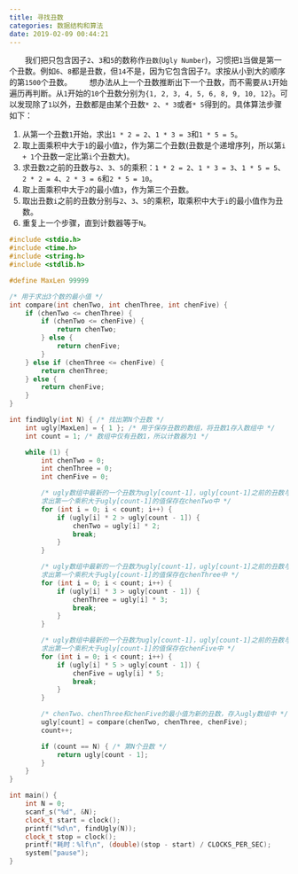 ```yaml
---
title: 寻找丑数
categories: 数据结构和算法
date: 2019-02-09 00:44:21
---
```

&emsp;&emsp;我们把只包含因子`2`、`3`和`5`的数称作`丑数`(`Ugly Number`)，习惯把`1`当做是第一个丑数。例如`6`、`8`都是丑数，但`14`不是，因为它包含因子`7`。求按从小到大的顺序的第`1500`个丑数。<!--more-->
&emsp;&emsp;想办法从上一个丑数推断出下一个丑数，而不需要从`1`开始遍历再判断。从`1`开始的`10`个丑数分别为`{1, 2, 3, 4, 5, 6, 8, 9, 10, 12}`。可以发现除了`1`以外，丑数都是由某个丑数`* 2`、`* 3`或者`* 5`得到的。具体算法步骤如下：

1. 从第一个丑数`1`开始，求出`1 * 2 = 2`、`1 * 3 = 3`和`1 * 5 = 5`。
2. 取上面乘积中大于`1`的最小值`2`，作为第二个丑数(丑数是个递增序列，所以第`i + 1`个丑数一定比第`i`个丑数大)。
3. 求丑数`2`之前的丑数与`2`、`3`、`5`的乘积：`1 * 2 = 2`、`1 * 3 = 3`、`1 * 5 = 5`、`2 * 2 = 4`、`2 * 3 = 6`和`2 * 5 = 10`。
4. 取上面乘积中大于`2`的最小值`3`，作为第三个丑数。
5. 取出丑数`i`之前的丑数分别与`2`、`3`、`5`的乘积，取乘积中大于`i`的最小值作为丑数。
6. 重复上一个步骤，直到计数器等于`N`。

``` cpp
#include <stdio.h>
#include <time.h>
#include <string.h>
#include <stdlib.h>

#define MaxLen 99999

/* 用于求出3个数的最小值 */
int compare(int chenTwo, int chenThree, int chenFive) {
    if (chenTwo <= chenThree) {
        if (chenTwo <= chenFive) {
            return chenTwo;
        } else {
            return chenFive;
        }
    } else if (chenThree <= chenFive) {
        return chenThree;
    } else {
        return chenFive;
    }
}

int findUgly(int N) { /* 找出第N个丑数 */
    int ugly[MaxLen] = { 1 }; /* 用于保存丑数的数组，将丑数1存入数组中 */
    int count = 1; /* 数组中仅有丑数1，所以计数器为1 */

    while (1) {
        int chenTwo = 0;
        int chenThree = 0;
        int chenFive = 0;

        /* ugly数组中最新的一个丑数为ugly[count-1]，ugly[count-1]之前的丑数与2相乘，
        求出第一个乘积大于ugly[count-1]的值保存在chenTwo中 */
        for (int i = 0; i < count; i++) {
            if (ugly[i] * 2 > ugly[count - 1]) {
                chenTwo = ugly[i] * 2;
                break;
            }
        }

        /* ugly数组中最新的一个丑数为ugly[count-1]，ugly[count-1]之前的丑数与3相乘，
        求出第一个乘积大于ugly[count-1]的值保存在chenThree中 */
        for (int i = 0; i < count; i++) {
            if (ugly[i] * 3 > ugly[count - 1]) {
                chenThree = ugly[i] * 3;
                break;
            }
        }

        /* ugly数组中最新的一个丑数为ugly[count-1]，ugly[count-1]之前的丑数与5相乘，
        求出第一个乘积大于ugly[count-1]的值保存在chenFive中 */
        for (int i = 0; i < count; i++) {
            if (ugly[i] * 5 > ugly[count - 1]) {
                chenFive = ugly[i] * 5;
                break;
            }
        }

        /* chenTwo、chenThree和chenFive的最小值为新的丑数，存入ugly数组中 */
        ugly[count] = compare(chenTwo, chenThree, chenFive);
        count++;

        if (count == N) { /* 第N个丑数 */
            return ugly[count - 1];
        }
    }
}

int main() {
    int N = 0;
    scanf_s("%d", &N);
    clock_t start = clock();
    printf("%d\n", findUgly(N));
    clock_t stop = clock();
    printf("耗时：%lf\n", (double)(stop - start) / CLOCKS_PER_SEC);
    system("pause");
}
```